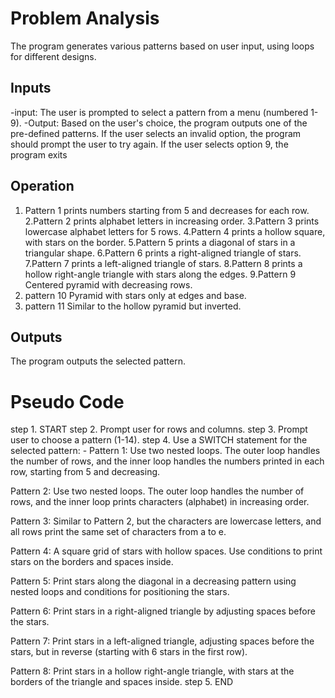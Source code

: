 # Problem Analysis
The program generates various patterns based on user input, using loops for different designs.

## Inputs
-input: The user is prompted to select a pattern from a menu (numbered 1-9).
-Output: Based on the user's choice, the program outputs one of the pre-defined patterns. If the user selects an invalid option, the program should prompt the user to try again. If the user selects option 9, the program exits

## Operation
1. Pattern 1 prints numbers starting from 5 and decreases for each row.
2.Pattern 2 prints alphabet letters in increasing order.
3.Pattern 3 prints lowercase alphabet letters for 5 rows.
4.Pattern 4 prints a hollow square, with stars on the border.
5.Pattern 5 prints a diagonal of stars in a triangular shape.
6.Pattern 6 prints a right-aligned triangle of stars.
7.Pattern 7 prints a left-aligned triangle of stars.
8.Pattern 8 prints a hollow right-angle triangle with stars along the edges.
9.Pattern 9 Centered pyramid with decreasing rows.
10. pattern 10 Pyramid with stars only at edges and base.
11. pattern 11 Similar to the hollow pyramid but inverted.

## Outputs
The program outputs the selected pattern.

# Pseudo Code
step 1. START
step 2. Prompt user for rows and columns.
step 3. Prompt user to choose a pattern (1-14).
step 4. Use a SWITCH statement for the selected pattern:
    - Pattern 1:
 Use two nested loops. The outer loop handles the number of rows, and the inner loop handles the numbers printed in each row, starting from 5 and decreasing.

Pattern 2:
Use two nested loops. The outer loop handles the number of rows, and the inner loop prints characters (alphabet) in increasing order.

Pattern 3:
Similar to Pattern 2, but the characters are lowercase letters, and all rows print the same set of characters from a to e.

Pattern 4:
A square grid of stars with hollow spaces. Use conditions to print stars on the borders and spaces inside.

Pattern 5:
Print stars along the diagonal in a decreasing pattern using nested loops and conditions for positioning the stars.

Pattern 6:
 Print stars in a right-aligned triangle by adjusting spaces before the stars.

Pattern 7:
Print stars in a left-aligned triangle, adjusting spaces before the stars, but in reverse (starting with 6 stars in the first row).

Pattern 8:
 Print stars in a hollow right-angle triangle, with stars at the borders of the triangle and spaces inside.
step 5. END
